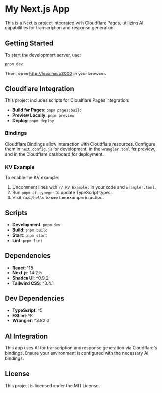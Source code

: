 # My Next.js App

This is a Next.js project integrated with Cloudflare Pages, utilizing AI capabilities for transcription and response generation.

## Getting Started

To start the development server, use:

```bash
pnpm dev
```

Then, open [http://localhost:3000](http://localhost:3000) in your browser.

## Cloudflare Integration

This project includes scripts for Cloudflare Pages integration:

- **Build for Pages**: `pnpm pages:build`
- **Preview Locally**: `pnpm preview`
- **Deploy**: `pnpm deploy`

### Bindings

Cloudflare Bindings allow interaction with Cloudflare resources. Configure them in `next.config.js` for development, in the `wrangler.toml` for preview, and in the Cloudflare dashboard for deployment.

### KV Example

To enable the KV example:

1. Uncomment lines with `// KV Example:` in your code and `wrangler.toml`.
2. Run `pnpm cf-typegen` to update TypeScript types.
3. Visit `/api/hello` to see the example in action.

## Scripts

- **Development**: `pnpm dev`
- **Build**: `pnpm build`
- **Start**: `pnpm start`
- **Lint**: `pnpm lint`

## Dependencies

- **React**: ^18
- **Next.js**: 14.2.5
- **Shadcn UI**: ^0.9.2
- **Tailwind CSS**: ^3.4.1

## Dev Dependencies

- **TypeScript**: ^5
- **ESLint**: ^8
- **Wrangler**: ^3.82.0

## AI Integration

This app uses AI for transcription and response generation via Cloudflare's bindings. Ensure your environment is configured with the necessary AI bindings.

## License

This project is licensed under the MIT License.
